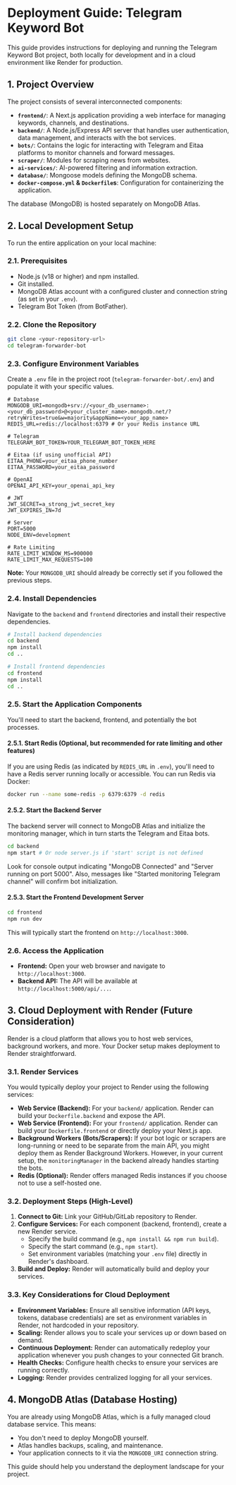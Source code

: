 # Deployment Guide: Telegram Keyword Bot

This guide provides instructions for deploying and running the Telegram Keyword Bot project, both locally for development and in a cloud environment like Render for production.

## 1. Project Overview

The project consists of several interconnected components:
*   **`frontend/`**: A Next.js application providing a web interface for managing keywords, channels, and destinations.
*   **`backend/`**: A Node.js/Express API server that handles user authentication, data management, and interacts with the bot services.
*   **`bots/`**: Contains the logic for interacting with Telegram and Eitaa platforms to monitor channels and forward messages.
*   **`scraper/`**: Modules for scraping news from websites.
*   **`ai-services/`**: AI-powered filtering and information extraction.
*   **`database/`**: Mongoose models defining the MongoDB schema.
*   **`docker-compose.yml` & `Dockerfile`s**: Configuration for containerizing the application.

The database (MongoDB) is hosted separately on MongoDB Atlas.

## 2. Local Development Setup

To run the entire application on your local machine:

### 2.1. Prerequisites

*   Node.js (v18 or higher) and npm installed.
*   Git installed.
*   MongoDB Atlas account with a configured cluster and connection string (as set in your `.env`).
*   Telegram Bot Token (from BotFather).

### 2.2. Clone the Repository

```bash
git clone <your-repository-url>
cd telegram-forwarder-bot
```

### 2.3. Configure Environment Variables

Create a `.env` file in the project root (`telegram-forwarder-bot/.env`) and populate it with your specific values.

```dotenv
# Database
MONGODB_URI=mongodb+srv://<your_db_username>:<your_db_password>@<your_cluster_name>.mongodb.net/?retryWrites=true&w=majority&appName=<your_app_name>
REDIS_URL=redis://localhost:6379 # Or your Redis instance URL

# Telegram
TELEGRAM_BOT_TOKEN=YOUR_TELEGRAM_BOT_TOKEN_HERE

# Eitaa (if using unofficial API)
EITAA_PHONE=your_eitaa_phone_number
EITAA_PASSWORD=your_eitaa_password

# OpenAI
OPENAI_API_KEY=your_openai_api_key

# JWT
JWT_SECRET=a_strong_jwt_secret_key
JWT_EXPIRES_IN=7d

# Server
PORT=5000
NODE_ENV=development

# Rate Limiting
RATE_LIMIT_WINDOW_MS=900000
RATE_LIMIT_MAX_REQUESTS=100
```
**Note:** Your `MONGODB_URI` should already be correctly set if you followed the previous steps.

### 2.4. Install Dependencies

Navigate to the `backend` and `frontend` directories and install their respective dependencies.

```bash
# Install backend dependencies
cd backend
npm install
cd ..

# Install frontend dependencies
cd frontend
npm install
cd ..
```

### 2.5. Start the Application Components

You'll need to start the backend, frontend, and potentially the bot processes.

#### 2.5.1. Start Redis (Optional, but recommended for rate limiting and other features)

If you are using Redis (as indicated by `REDIS_URL` in `.env`), you'll need to have a Redis server running locally or accessible. You can run Redis via Docker:

```bash
docker run --name some-redis -p 6379:6379 -d redis
```

#### 2.5.2. Start the Backend Server

The backend server will connect to MongoDB Atlas and initialize the monitoring manager, which in turn starts the Telegram and Eitaa bots.

```bash
cd backend
npm start # Or node server.js if 'start' script is not defined
```
Look for console output indicating "MongoDB Connected" and "Server running on port 5000". Also, messages like "Started monitoring Telegram channel" will confirm bot initialization.

#### 2.5.3. Start the Frontend Development Server

```bash
cd frontend
npm run dev
```
This will typically start the frontend on `http://localhost:3000`.

### 2.6. Access the Application

*   **Frontend:** Open your web browser and navigate to `http://localhost:3000`.
*   **Backend API:** The API will be available at `http://localhost:5000/api/...`.

## 3. Cloud Deployment with Render (Future Consideration)

Render is a cloud platform that allows you to host web services, background workers, and more. Your Docker setup makes deployment to Render straightforward.

### 3.1. Render Services

You would typically deploy your project to Render using the following services:

*   **Web Service (Backend):** For your `backend/` application. Render can build your `Dockerfile.backend` and expose the API.
*   **Web Service (Frontend):** For your `frontend/` application. Render can build your `Dockerfile.frontend` or directly deploy your Next.js app.
*   **Background Workers (Bots/Scrapers):** If your bot logic or scrapers are long-running or need to be separate from the main API, you might deploy them as Render Background Workers. However, in your current setup, the `monitoringManager` in the backend already handles starting the bots.
*   **Redis (Optional):** Render offers managed Redis instances if you choose not to use a self-hosted one.

### 3.2. Deployment Steps (High-Level)

1.  **Connect to Git:** Link your GitHub/GitLab repository to Render.
2.  **Configure Services:** For each component (backend, frontend), create a new Render service.
    *   Specify the build command (e.g., `npm install && npm run build`).
    *   Specify the start command (e.g., `npm start`).
    *   Set environment variables (matching your `.env` file) directly in Render's dashboard.
3.  **Build and Deploy:** Render will automatically build and deploy your services.

### 3.3. Key Considerations for Cloud Deployment

*   **Environment Variables:** Ensure all sensitive information (API keys, tokens, database credentials) are set as environment variables in Render, not hardcoded in your repository.
*   **Scaling:** Render allows you to scale your services up or down based on demand.
*   **Continuous Deployment:** Render can automatically redeploy your application whenever you push changes to your connected Git branch.
*   **Health Checks:** Configure health checks to ensure your services are running correctly.
*   **Logging:** Render provides centralized logging for all your services.

## 4. MongoDB Atlas (Database Hosting)

You are already using MongoDB Atlas, which is a fully managed cloud database service. This means:
*   You don't need to deploy MongoDB yourself.
*   Atlas handles backups, scaling, and maintenance.
*   Your application connects to it via the `MONGODB_URI` connection string.

This guide should help you understand the deployment landscape for your project.
